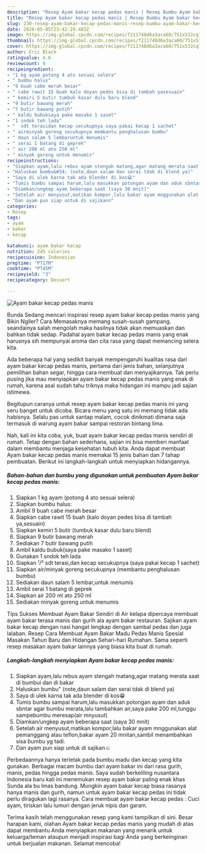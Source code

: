 ```yaml
---
description: "Resep Ayam bakar kecap pedas manis | Resep Bumbu Ayam bakar kecap pedas manis Yang Sempurna"
title: "Resep Ayam bakar kecap pedas manis | Resep Bumbu Ayam bakar kecap pedas manis Yang Sempurna"
slug: 230-resep-ayam-bakar-kecap-pedas-manis-resep-bumbu-ayam-bakar-kecap-pedas-manis-yang-sempurna
date: 2020-05-05T23:42:29.483Z
image: https://img-global.cpcdn.com/recipes/f211748d6a3aca60/751x532cq70/ayam-bakar-kecap-pedas-manis-foto-resep-utama.jpg
thumbnail: https://img-global.cpcdn.com/recipes/f211748d6a3aca60/751x532cq70/ayam-bakar-kecap-pedas-manis-foto-resep-utama.jpg
cover: https://img-global.cpcdn.com/recipes/f211748d6a3aca60/751x532cq70/ayam-bakar-kecap-pedas-manis-foto-resep-utama.jpg
author: Eric Black
ratingvalue: 4.6
reviewcount: 9
recipeingredient:
- "1 kg ayam potong 4 ato sesuai selera"
- " bumbu halus"
- "9 buah cabe merah besar"
- " cabe rawit 15 buah kalo doyan pedes bisa di tambah yasesuain"
- " kemiri 5 butir tumbuk kasar dulu baru blend"
- "9 butir bawang merah"
- "7 butir bawang putih"
- " kaldu bubuksaya pake masako 1 saset"
- "1 sndok teh lada"
- "  sdt terasidan kecap secukupnya saya pakai kecap 1 sachet"
- " airminyak goreng secukupnya membantu penghalusan bumbu"
- " daun salam 5 lembaruntuk menumis"
- " serai 1 batang di geprek"
- " air 200 ml ato 250 ml"
- " minyak goreng untuk menumis"
recipeinstructions:
- "Siapkan ayam,lalu rebus ayam stengah matang,agar matang merata saat di bumbui dan di bakar"
- "Haluskan bumbu&#34; (note,daun salam dan serai tdak di blend ya)"
- "Saya di ulek karna tak ada blender di kos😁"
- "Tumis bumbu sampai harum,lalu masukkan potongan ayam dan aduk sbntar agar bumbu merata,lalu tambahkan air,saya pake 200 ml,tunggu sampebumbu meresap(air mnyusut)"
- "Diamkan/ungkep ayam beberapa saat (saya 30 mnit)"
- "Setelah air menyusut,matikan kompor,lalu bakar ayam mnggunakan alat pemanggang atau teflon,bakar ayam 20 mnitan,sambil menambahkan sisa bumbu yg tadi."
- "Dan ayam pun siap untuk di sajikan☺"
categories:
- Resep
tags:
- ayam
- bakar
- kecap

katakunci: ayam bakar kecap 
nutrition: 245 calories
recipecuisine: Indonesian
preptime: "PT17M"
cooktime: "PT45M"
recipeyield: "3"
recipecategory: Dessert

---
```



![Ayam bakar kecap pedas manis](https://img-global.cpcdn.com/recipes/f211748d6a3aca60/751x532cq70/ayam-bakar-kecap-pedas-manis-foto-resep-utama.jpg)

Bunda Sedang mencari inspirasi resep ayam bakar kecap pedas manis yang Bikin Ngiler? Cara Memasaknya memang susah-susah gampang. seandainya salah mengolah maka hasilnya tidak akan memuaskan dan bahkan tidak sedap. Padahal ayam bakar kecap pedas manis yang enak harusnya sih mempunyai aroma dan cita rasa yang dapat memancing selera kita.

Ada beberapa hal yang sedikit banyak mempengaruhi kualitas rasa dari ayam bakar kecap pedas manis, pertama dari jenis bahan, selanjutnya pemilihan bahan segar, hingga cara membuat dan menyajikannya. Tak perlu pusing jika mau menyiapkan ayam bakar kecap pedas manis yang enak di rumah, karena asal sudah tahu triknya maka hidangan ini mampu jadi sajian istimewa.

Begitupun caranya untuk resep ayam bakar kecap pedas manis ini yang seru banget untuk dicoba. Bicara menu yang satu ini memang tidak ada habisnya. Selalu pas untuk santap malam, cocok dinikmati dimana saja termasuk di warung ayam bakar sampai restoran bintang lima.


Nah, kali ini kita coba, yuk, buat ayam bakar kecap pedas manis sendiri di rumah. Tetap dengan bahan sederhana, sajian ini bisa memberi manfaat dalam membantu menjaga kesehatan tubuh kita. Anda dapat membuat Ayam bakar kecap pedas manis memakai 15 jenis bahan dan 7 tahap pembuatan. Berikut ini langkah-langkah untuk menyiapkan hidangannya.

<!--inarticleads1-->

##### Bahan-bahan dan bumbu yang digunakan untuk pembuatan Ayam bakar kecap pedas manis:

1. Siapkan 1 kg ayam (potong 4 ato sesuai selera)
1. Siapkan  bumbu halus:
1. Ambil 9 buah cabe merah besar
1. Siapkan  cabe rawit 15 buah (kalo doyan pedes bisa di tambah ya,sesuain)
1. Siapkan  kemiri 5 butir (tumbuk kasar dulu baru blend)
1. Siapkan 9 butir bawang merah
1. Sediakan 7 butir bawang putih
1. Ambil  kaldu bubuk(saya pake masako 1 saset)
1. Gunakan 1 sndok teh lada
1. Siapkan  ¹/² sdt terasi,dan kecap secukupnya (saya pakai kecap 1 sachet)
1. Siapkan  air/minyak goreng secukupnya (membantu penghalusan bumbu)
1. Sediakan  daun salam 5 lembar,untuk menumis
1. Ambil  serai 1 batang di geprek
1. Siapkan  air 200 ml ato 250 ml
1. Sediakan  minyak goreng untuk menumis


Tips Sukses Membuat Ayam Bakar Sendiri di Air kelapa dipercaya membuat ayam bakar terasa manis dan gurih ala ayam bakar restauran. Sajikan ayam bakar kecap dengan nasi hangat lengkap dengan sambal pedas dan juga lalaban. Resep Cara Membuat Ayam Bakar Madu Pedas Manis Spesial Masakan Tahun Baru dan Hidangan Sehari-hari Rumahan. Sama seperti resep masakan ayam bakar lainnya yang biasa kita buat di rumah. 

<!--inarticleads2-->

##### Langkah-langkah menyiapkan Ayam bakar kecap pedas manis:

1. Siapkan ayam,lalu rebus ayam stengah matang,agar matang merata saat di bumbui dan di bakar
1. Haluskan bumbu&#34; (note,daun salam dan serai tdak di blend ya)
1. Saya di ulek karna tak ada blender di kos😁
1. Tumis bumbu sampai harum,lalu masukkan potongan ayam dan aduk sbntar agar bumbu merata,lalu tambahkan air,saya pake 200 ml,tunggu sampebumbu meresap(air mnyusut)
1. Diamkan/ungkep ayam beberapa saat (saya 30 mnit)
1. Setelah air menyusut,matikan kompor,lalu bakar ayam mnggunakan alat pemanggang atau teflon,bakar ayam 20 mnitan,sambil menambahkan sisa bumbu yg tadi.
1. Dan ayam pun siap untuk di sajikan☺


Perbedaannya hanya terletak pada bumbu madu dan kecap yang kita gunakan. Berbagai macam bumbu dari ayam bakar ini dari rasa gurih, manis, pedas hingga pedas manis. Saya sudah berkeliling nusantara Indonesia baru kali ini menemukan resep ayam bakar paling enak khas Sunda ala bu Imas bandung. Mungkin ayam bakar kecap biasa rasanya hanya manis dan gurih, namun untuk ayam bakar kecap pedas ini tidak perlu diragukan lagi rasanya. Cara membuat ayam bakar kecap pedas : Cuci ayam, tiriskan lalu lumuri dengan jeruk nipis dan garam. 

Terima kasih telah menggunakan resep yang kami tampilkan di sini. Besar harapan kami, olahan Ayam bakar kecap pedas manis yang mudah di atas dapat membantu Anda menyiapkan makanan yang menarik untuk keluarga/teman ataupun menjadi inspirasi bagi Anda yang berkeinginan untuk berjualan makanan. Selamat mencoba!
